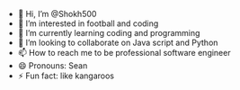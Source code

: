 - 👋 Hi, I’m @Shokh500
- 👀 I’m interested in football and coding
- 🌱 I’m currently learning coding and programming
- 💞️ I’m looking to collaborate on Java script and Python
- 📫 How to reach me to be professional software engineer
- 😄 Pronouns: Sean
- ⚡ Fun fact: like kangaroos

<!---
Shokh500/Shokh500 is a ✨ special ✨ repository because its `README.md` (this file) appears on your GitHub profile.
You can click the Preview link to take a look at your changes.
--->
